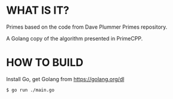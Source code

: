 # WHAT IS IT?
Primes based on the code from Dave Plummer Primes repository.

A Golang copy of the algorithm presented in PrimeCPP.


# HOW TO BUILD

Install Go, get Golang from https://golang.org/dl

```bash 
$ go run ./main.go
```
